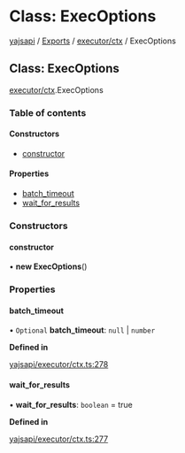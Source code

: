# Class: ExecOptions

[yajsapi](../yajsapi.md) / [Exports](../modules/) / [executor/ctx](../modules/executor_ctx.md) / ExecOptions

## Class: ExecOptions

[executor/ctx](../modules/executor_ctx.md).ExecOptions

### Table of contents

#### Constructors

* [constructor](executor_ctx.execoptions.md#constructor)

#### Properties

* [batch\_timeout](executor_ctx.execoptions.md#batch_timeout)
* [wait\_for\_results](executor_ctx.execoptions.md#wait_for_results)

### Constructors

#### constructor

• **new ExecOptions**\(\)

### Properties

#### batch\_timeout

• `Optional` **batch\_timeout**: `null` \| `number`

**Defined in**

[yajsapi/executor/ctx.ts:278](https://github.com/golemfactory/yajsapi/blob/8f42a91/yajsapi/executor/ctx.ts#L278)

#### wait\_for\_results

• **wait\_for\_results**: `boolean` = true

**Defined in**

[yajsapi/executor/ctx.ts:277](https://github.com/golemfactory/yajsapi/blob/8f42a91/yajsapi/executor/ctx.ts#L277)

